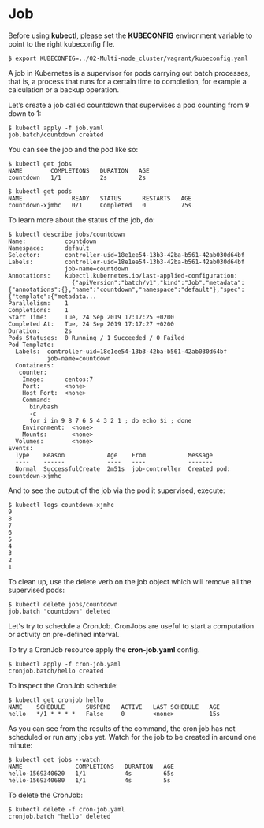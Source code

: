# Job
Before using **kubectl**, please set the **KUBECONFIG** environment variable to point to the right kubeconfig file.

```console
$ export KUBECONFIG=../02-Multi-node_cluster/vagrant/kubeconfig.yaml
```

A job in Kubernetes is a supervisor for pods carrying out batch processes, that is, a process that runs for a certain time to completion, for example a calculation or a backup operation.

Let’s create a job called countdown that supervises a pod counting from 9 down to 1:

```console
$ kubectl apply -f job.yaml
job.batch/countdown created
```

You can see the job and the pod  like so:

```console
$ kubectl get jobs
NAME        COMPLETIONS   DURATION   AGE
countdown   1/1           2s         2s
```


```console
$ kubectl get pods
NAME              READY   STATUS      RESTARTS   AGE
countdown-xjmhc   0/1     Completed   0          75s
```

To learn more about the status of the job, do:

```console
$ kubectl describe jobs/countdown
Name:           countdown
Namespace:      default
Selector:       controller-uid=18e1ee54-13b3-42ba-b561-42ab030d64bf
Labels:         controller-uid=18e1ee54-13b3-42ba-b561-42ab030d64bf
                job-name=countdown
Annotations:    kubectl.kubernetes.io/last-applied-configuration:
                  {"apiVersion":"batch/v1","kind":"Job","metadata":{"annotations":{},"name":"countdown","namespace":"default"},"spec":{"template":{"metadata...
Parallelism:    1
Completions:    1
Start Time:     Tue, 24 Sep 2019 17:17:25 +0200
Completed At:   Tue, 24 Sep 2019 17:17:27 +0200
Duration:       2s
Pods Statuses:  0 Running / 1 Succeeded / 0 Failed
Pod Template:
  Labels:  controller-uid=18e1ee54-13b3-42ba-b561-42ab030d64bf
           job-name=countdown
  Containers:
   counter:
    Image:      centos:7
    Port:       <none>
    Host Port:  <none>
    Command:
      bin/bash
      -c
      for i in 9 8 7 6 5 4 3 2 1 ; do echo $i ; done
    Environment:  <none>
    Mounts:       <none>
  Volumes:        <none>
Events:
  Type    Reason            Age    From            Message
  ----    ------            ----   ----            -------
  Normal  SuccessfulCreate  2m51s  job-controller  Created pod: countdown-xjmhc
```

And to see the output of the job via the pod it supervised, execute:

```console
$ kubectl logs countdown-xjmhc
9
8
7
6
5
4
3
2
1
```

To clean up, use the delete verb on the job object which will remove all the supervised pods:

```console
$ kubectl delete jobs/countdown
job.batch "countdown" deleted
```

Let's try to schedule a CronJob. CronJobs are useful to start a  computation or activity on pre-defined interval.

To try a CronJob resource apply the **cron-job.yaml** config.

```console
$ kubectl apply -f cron-job.yaml
cronjob.batch/hello created
```

To inspect the CronJob schedule:

```console
$ kubectl get cronjob hello
NAME    SCHEDULE      SUSPEND   ACTIVE   LAST SCHEDULE   AGE
hello   */1 * * * *   False     0        <none>          15s
```

As you can see from the results of the command, the cron job has not scheduled or run any jobs yet. Watch for the job to be created in around one minute:

```console
$ kubectl get jobs --watch
NAME               COMPLETIONS   DURATION   AGE
hello-1569340620   1/1           4s         65s
hello-1569340680   1/1           4s         5s
```

To delete the CronJob:

```console
$ kubectl delete -f cron-job.yaml
cronjob.batch "hello" deleted
```



